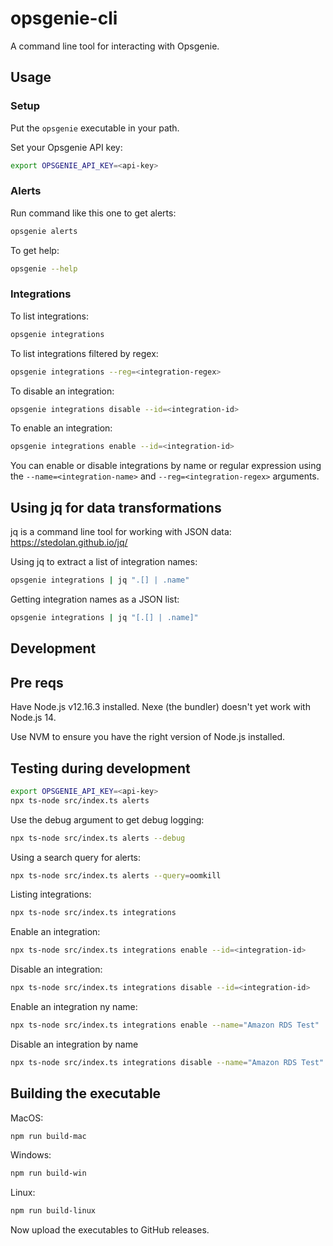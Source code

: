 # opsgenie-cli

A command line tool for interacting with Opsgenie.

## Usage

### Setup

Put the `opsgenie` executable in your path.

Set your Opsgenie API key:

```bash
export OPSGENIE_API_KEY=<api-key>
```

### Alerts

Run command like this one to get alerts:

```bash
opsgenie alerts
```

To get help:

```bash
opsgenie --help
```

### Integrations

To list integrations:

```bash
opsgenie integrations
```

To list integrations filtered by regex:

```bash
opsgenie integrations --reg=<integration-regex>
```

To disable an integration:

```bash
opsgenie integrations disable --id=<integration-id>
```

To enable an integration:

```bash
opsgenie integrations enable --id=<integration-id>
```

You can enable or disable integrations by name or regular expression using the `--name=<integration-name>` and `--reg=<integration-regex>` arguments.

## Using jq for data transformations

jq is a command line tool for working with JSON data: https://stedolan.github.io/jq/

Using jq to extract a list of integration names:

```bash
opsgenie integrations | jq ".[] | .name"
```

Getting integration names as a JSON list:

```bash
opsgenie integrations | jq "[.[] | .name]"
```



## Development

## Pre reqs

Have Node.js v12.16.3 installed. Nexe (the bundler) doesn't yet work with Node.js 14.

Use NVM to ensure you have the right version of Node.js installed.

## Testing during development

```bash
export OPSGENIE_API_KEY=<api-key>
npx ts-node src/index.ts alerts
```

Use the debug argument to get debug logging:

```bash
npx ts-node src/index.ts alerts --debug
```

Using a search query for alerts:

```bash
npx ts-node src/index.ts alerts --query=oomkill
```

Listing integrations:

```bash
npx ts-node src/index.ts integrations
```

Enable an integration:

```bash
npx ts-node src/index.ts integrations enable --id=<integration-id>
```

Disable an integration:

```bash
npx ts-node src/index.ts integrations disable --id=<integration-id>
```

Enable an integration ny name:

```bash
npx ts-node src/index.ts integrations enable --name="Amazon RDS Test"
```

Disable an integration by name

```bash
npx ts-node src/index.ts integrations disable --name="Amazon RDS Test"
```


## Building the executable

MacOS: 

```bash
npm run build-mac
```

Windows:

```bash
npm run build-win
```

Linux:

```bash
npm run build-linux
```

Now upload the executables to GitHub releases.
